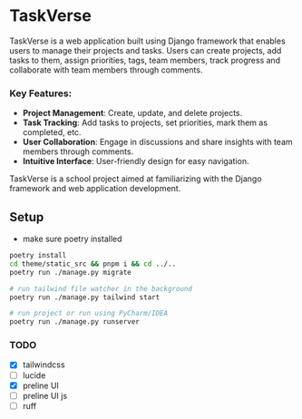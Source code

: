# TaskVerse

TaskVerse is a web application built using Django framework that enables users to manage their projects 
and tasks. Users can create projects, add tasks to them, assign priorities, tags, team members, track progress and 
collaborate with team members through comments.

### Key Features:
- **Project Management**: Create, update, and delete projects.
- **Task Tracking**: Add tasks to projects, set priorities, mark them as completed, etc.
- **User Collaboration**: Engage in discussions and share insights with team members through comments.
- **Intuitive Interface**: User-friendly design for easy navigation.

TaskVerse is a school project aimed at familiarizing with the Django framework and web application development.

## Setup

- make sure poetry installed

```bash
poetry install
cd theme/static_src && pnpm i && cd ../..
poetry run ./manage.py migrate

# run tailwind file watcher in the background
poetry run ./manage.py tailwind start

# run project or run using PyCharm/IDEA
poetry run ./manage.py runserver
```

### TODO

- [x] tailwindcss
- [ ] lucide
- [x] preline UI
- [ ] preline UI js
- [ ] ruff